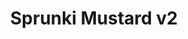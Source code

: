 ---
slug: sprunki-mustard-v2-1987
title: Sprunki Mustard v2
description: "Sprunki Mustard v2 is an exciting online game. Play for free directly in your browser!"
icon: /images/popular_mods/Sprunki Mustard v2.png
url: https://wowtbc.net/sprunkin/mustardv2/index.html
previewImage: /images/popular_mods/Sprunki Mustard v2.png
type: popular mods

# SEO配置
seo:
  title: "Sprunki Mustard v2 - Play Free Online Game | Fun Browser Games"
  description: "Sprunki Mustard v2 - Play this fun online game for free in your browser. No download required!"
  ogImage: "/images/popular_mods/Sprunki Mustard v2.png"
  keywords: "sprunki-mustard-v2-1987, online game, browser game, free game, popular mods game, play online"

videoUrls:
  - https://www.youtube.com/embed/example1
  - https://www.youtube.com/embed/example2

whyPlay:
  title: "Why Play Sprunki Mustard v2?"
  items:
    - "Immersive Gameplay: Sprunki Mustard v2 offers an engaging and immersive gaming experience that will keep you entertained for hours"
    - "Challenging Levels: Test your skills with increasingly difficult challenges and obstacles"
    - "Beautiful Graphics: Enjoy stunning visuals and smooth animations that bring the game world to life"
    - "Regular Updates: New content and features are added regularly to keep the game fresh and exciting"
    - "Free to Play: Experience all the fun without spending a penny"
    - "Community Features: Connect with other players, share strategies, and compete for high scores"
    - "Cross-Platform: Play on any device with a web browser, no downloads required"

features:
  title: "Key Features of Sprunki Mustard v2"
  image: "/images/popular_mods/Sprunki Mustard v2.png"
  items:
    - "Intuitive Controls: Easy to learn controls make Sprunki Mustard v2 accessible for players of all skill levels"
    - "Multiple Game Modes: Enjoy various gameplay options that provide different challenges and experiences"
    - "Character Customization: Personalize your gaming experience with unique characters and items"
    - "Achievement System: Complete special tasks to earn rewards and recognition"
    - "Leaderboards: Compete with players worldwide and see who can achieve the highest scores"

characteristics:
  title: "Game Characteristics"
  image: "/images/popular_mods/Sprunki Mustard v2.png"
  items:
    - "Genre: Popular mods game with elements of strategy and skill"
    - "Difficulty: Suitable for both casual gamers and those seeking a challenge"
    - "Play Time: Quick sessions or extended gameplay, depending on your preference"
    - "Art Style: Vibrant and engaging visuals that enhance the gaming experience"
    - "Sound Design: Immersive audio that complements the gameplay perfectly"

info: "Sprunki Mustard v2 is an exciting online game that offers players a unique and engaging gaming experience. With its intuitive controls, stunning visuals, and challenging gameplay, Sprunki Mustard v2 provides hours of entertainment for players of all ages and skill levels. Whether you're looking for a quick gaming session during a break or an extended play session, Sprunki Mustard v2 delivers an immersive experience that will keep you coming back for more. The game features multiple levels of increasing difficulty, ensuring that players are constantly challenged as they progress. With regular updates adding new content and features, Sprunki Mustard v2 remains fresh and exciting, providing endless entertainment options for its growing community of players."

howToPlayIntro: "Welcome to Sprunki Mustard v2! This guide will walk you through the basics and help you master the game. Whether you're a beginner or looking to improve your skills, these tips and instructions will enhance your gaming experience."

howToPlaySteps:
  - title: "Getting Started"
    description: "Begin your Sprunki Mustard v2 adventure by familiarizing yourself with the controls. Use your keyboard or mouse to navigate through the game interface. The tutorial will guide you through the basic mechanics and help you understand the objectives."
  - title: "Understanding the Objectives"
    description: "In Sprunki Mustard v2, your main goal is to progress through levels by completing specific objectives. Each level presents unique challenges that require different strategies and approaches."
  - title: "Mastering the Controls"
    description: "Practice using the controls to improve your precision and reaction time. Sprunki Mustard v2 requires quick reflexes and strategic thinking to overcome obstacles and defeat opponents."
  - title: "Utilizing Power-ups"
    description: "Collect power-ups throughout the game to enhance your abilities and overcome difficult challenges. Each power-up offers unique advantages that can be crucial for success."
  - title: "Developing Strategies"
    description: "As you progress in Sprunki Mustard v2, develop effective strategies for different scenarios. Analyze patterns, anticipate challenges, and adapt your approach to maximize your performance."

faq:
  title: "Frequently Asked Questions about Sprunki Mustard v2"
  items:
    - question: "Is Sprunki Mustard v2 free to play?"
      answer: "Yes, Sprunki Mustard v2 is completely free to play directly in your web browser. No downloads or purchases are required to enjoy the full game experience."
    - question: "Can I play Sprunki Mustard v2 on mobile devices?"
      answer: "Yes, Sprunki Mustard v2 is optimized for both desktop and mobile play. You can enjoy the game on any device with a web browser and internet connection."
    - question: "Are there any in-game purchases?"
      answer: "While Sprunki Mustard v2 is free to play, there may be optional in-game purchases available for cosmetic items or additional features that don't affect core gameplay."
    - question: "How often is Sprunki Mustard v2 updated?"
      answer: "The developers regularly update Sprunki Mustard v2 with new content, features, and improvements based on player feedback and game performance."
    - question: "Can I play Sprunki Mustard v2 offline?"
      answer: "Currently, Sprunki Mustard v2 requires an internet connection to play as it's a browser-based online game."
    - question: "Is Sprunki Mustard v2 suitable for children?"
      answer: "Yes, Sprunki Mustard v2 is designed to be family-friendly and suitable for players of all ages."
    - question: "How do I report bugs or issues?"
      answer: "If you encounter any problems while playing Sprunki Mustard v2, you can report them through the game's support page or contact the developers directly through their website."
    - question: "Still Have Questions?"
      answer: "If you have additional questions about Sprunki Mustard v2 that aren't covered in this FAQ, please visit our support center or contact our customer service team for assistance."
---